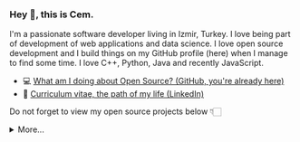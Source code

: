 ### Hey 👋, this is Cem.

I'm a passionate software developer living in Izmir, Turkey. I love being part of development of web applications and data science. I love open source development and I build things on my GitHub profile (here) when I manage to find some time. I love C++, Python, Java and recently JavaScript.

- 💻 [What am I doing about Open Source? (GitHub, you're already here)](https://github.com/cemozan34)
- 🏹 [Curriculum vitae, the path of my life (LinkedIn)](https://www.linkedin.com/in/cem-ozan-526672202/)

Do not forget to view my open source projects below 👇🏻

<details>
  <summary>More...</summary>
  <img src="https://github-readme-stats.vercel.app/api?username=cemozan34&show_icons=true&count_private=true&theme=dark" />
</details>

